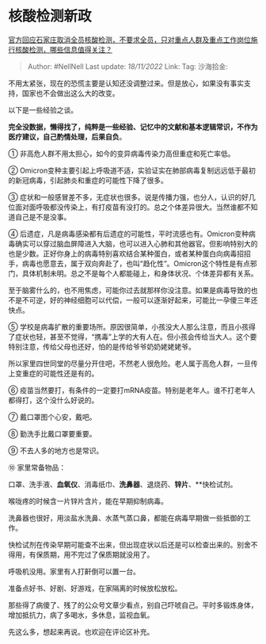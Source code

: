 # 核酸检测新政
[官方回应石家庄取消全员核酸检测，不要求全员，只对重点人群及重点工作岗位施行核酸检测，哪些信息值得关注？](https://www.zhihu.com/question/566614625/answer/2760587873)

> Author: #NellNell
> Last update: *18/11/2022*
> Link:
> Tag:
> 沙海拾金:

不用太紧张，现在的恐慌主要是认知还没调整过来。但是放心，如果没有事实支持，国家也不会做出这么大的改变。

以下是一些经验之谈。

**完全没数据，懒得找了，纯粹是一些经验、记忆中的文献和基本逻辑常识，不作为医疗建议，自己酌情处理，后果自负**。

① 非高危人群不用太担心，如今的变异病毒传染力高但重症和死亡率低。

② Omicron变种主要引起上呼吸道不适，实验证实在肺部病毒复制远远低于最初的新冠病毒，引起肺炎和重症的可能性下降了很多。

③ 症状和一般感冒差不多，无症状也很多。说是传播力强，也分人，认识的好几位面对面呼吸都没传染上，有打疫苗有没打的。总之个体差异很大。当然谁都不知道自己是不是没事。

④ 后遗症，凡是病毒感染都有后遗症的可能性，平时流感也有。Omicron变种病毒确实可以穿过脑血屏障进入大脑，也可以进入心肺和其他器官。但影响特别大的也是少数。正好你身上的病毒特别喜欢结合某种蛋白，或者某种蛋白向病毒招招手，病毒也愿意去，属于双向奔赴了，也叫“趋化性”。Omicron这个特性是有点邪门，具体机制未明。总之不是每个人都能碰上，和身体状况、个体差异都有关系。

至于脑雾什么的，也不用焦虑，可能你过去就那样你没注意。如果是病毒导致的也不是不可逆，好的神经细胞可以代偿，一般可以逐渐好起来，可能比一孕傻三年还快点。

⑤ 学校是病毒扩散的重要场所。原因很简单，小孩没大人那么注意，而且小孩得了症状也轻，甚至不觉得，“携毒”上学的大有人在。但小孩会传给当大人。这个要特别注意，传给父母也还好，怕的是传给爷爷奶奶姥姥姥爷。

所以家里四世同堂的尽量分开住吧，不然老人很危险。老人属于高危人群，一旦传上变重症的可能性还是有的。

⑥ 疫苗当然要打，有条件的一定要打mRNA疫苗。特别是老年人。谁不打老年人都得打，这个没什么好说的。

⑦ 戴口罩图个心安，戴吧。

⑧ 勤洗手比戴口罩要重要。

⑨ 不去人多的地方也是常识。

⑩ 家里常备物品：

口罩、洗手液、**血氧仪**、消毒纸巾、**洗鼻器**、退烧药、**锌片**、**快检试剂。

喉咙疼的时候含一片锌片含片，能在早期抑制病毒。

洗鼻器也很好，用淡盐水洗鼻、水蒸气蒸口鼻，都能在病毒早期做一些抵御的工作。

快检试剂在传染早期可能查不出来，但出现症状以后还是可以检查出来的。别舍不得用，有保质期，用不完过了保质期就没用了。

呼吸机没用。家里有人打鼾倒可以置一台。

准备点好书、好剧、好游戏，在家隔离的时候放松放松。

那些得了病傻了、残了的公众号文章少看点，别自己吓唬自己。平时多锻炼身体，增加抵抗力，病了多喝水，多休息，监视血氧。

先这么多，想起来再说。也欢迎在评论区补充。